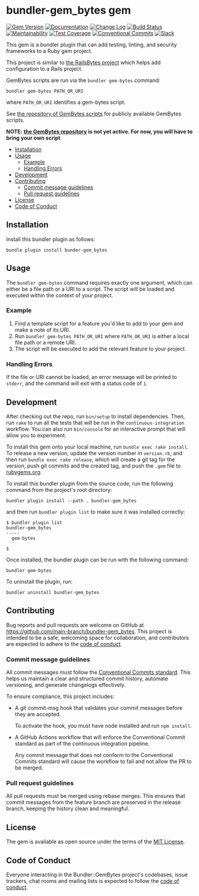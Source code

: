# bundler-gem_bytes gem

[![Gem
Version](https://badge.fury.io/rb/bundler-gem_bytes.svg)](https://badge.fury.io/rb/bundler-gem_bytes)
[![Documentation](https://img.shields.io/badge/Documentation-Latest-green)](https://rubydoc.info/gems/bundler-gem_bytes/)
[![Change
Log](https://img.shields.io/badge/CHANGELOG-Latest-green)](https://rubydoc.info/gems/bundler-gem_bytes/file/CHANGELOG.md)
[![Build
Status](https://github.com/main-branch/bundler-gem_bytes/actions/workflows/continuous-integration.yml/badge.svg)](https://github.com/main-branch/bundler-gem_bytes/actions/workflows/continuous-integration.yml)
[![Maintainability](https://api.codeclimate.com/v1/badges/2468fc247e5d66fc179f/maintainability)](https://codeclimate.com/github/main-branch/bundler-gem_bytes/maintainability)
[![Test
Coverage](https://api.codeclimate.com/v1/badges/2468fc247e5d66fc179f/test_coverage)](https://codeclimate.com/github/main-branch/bundler-gem_bytes/test_coverage)
[![Conventional
Commits](https://img.shields.io/badge/Conventional%20Commits-1.0.0-%23FE5196?logo=conventionalcommits&logoColor=white)](https://conventionalcommits.org)
[![Slack](https://img.shields.io/badge/slack-main--branch/bundler--gem_bytes-yellow.svg?logo=slack)](https://main-branch.slack.com/archives/C07RKRKTLDT)

This gem is a bundler plugin that can add testing, linting, and security frameworks
to a Ruby gem project.

This project is similar to [the RailsBytes project](https://railsbytes.com) which
helps add configuration to a Rails project.

GemBytes scripts are run via the `bundler gem-bytes` command:

```shell
bundler gem-bytes PATH_OR_URI
```

where `PATH_OR_URI` identifies a gem-bytes script.

See [the repository of GemBytes scripts](http://gembytes.com/scripts) for publicly
available GemBytes scripts.

**NOTE: [the GemBytes repository](https://gembytes.com) is not yet active. For now, you will have to bring your
own script**

* [Installation](#installation)
* [Usage](#usage)
  * [Example](#example)
  * [Handling Errors](#handling-errors)
* [Development](#development)
* [Contributing](#contributing)
  * [Commit message guidelines](#commit-message-guidelines)
  * [Pull request guidelines](#pull-request-guidelines)
* [License](#license)
* [Code of Conduct](#code-of-conduct)

## Installation

Install this bundler plugin as follows:

```shell
bundle plugin install bunder-gem_bytes
```

## Usage

The `bundler gem-bytes` command requires exactly one argument, which can either be a
file path or a URI to a script. The script will be loaded and executed within the
context of your project.

### Example

1. Find a template script for a feature you'd like to add to your gem and make a note
   of its URI.
2. Run `bundler gem-bytes PATH_OR_URI` where `PATH_OR_URI` is either a local file
   path or a remote URI.
3. The script will be executed to add the relevant feature to your project.

### Handling Errors

If the file or URI cannot be loaded, an error message will be printed to `stderr`,
and the command will exit with a status code of `1`.

## Development

After checking out the repo, run `bin/setup` to install dependencies. Then, run
`rake` to run all the tests that will be run in the `continuous-integration`
workflow. You can also run `bin/console` for an interactive prompt that will allow
you to experiment.

To install this gem onto your local machine, run `bundle exec rake install`. To
release a new version, update the version number in `version.rb`, and then run
`bundle exec rake release`, which will create a git tag for the version, push git
commits and the created tag, and push the `.gem` file to
[rubygems.org](https://rubygems.org).

To install this bundler plugin from the source code, run the following command from
the project's root directory:

```shell
bundler plugin install --path . bundler-gem_bytes
```

and then run `bundler plugin list` to make sure it was installed correctly:

```shell
$ bundler plugin list
bundler-gem_bytes
-----
  gem-bytes

$
```

Once installed, the bundler plugin can be run with the following command:

```shell
bundler gem-bytes
```

To uninstall the plugin, run:

```shell
bundler uninstall bundler-gem_bytes
```

## Contributing

Bug reports and pull requests are welcome on GitHub at
https://github.com/main-branch/bundler-gem_bytes. This project is intended to be a
safe, welcoming space for collaboration, and contributors are expected to adhere to
the [code of
conduct](https://github.com/main-branch/bundler-gem_bytes/blob/main/CODE_OF_CONDUCT.md).

### Commit message guidelines

All commit messages must follow the [Conventional Commits
standard](https://www.conventionalcommits.org/en/v1.0.0/). This helps us maintain a
clear and structured commit history, automate versioning, and generate changelogs
effectively.

To ensure compliance, this project includes:

* A git commit-msg hook that validates your commit messages before they are accepted.

  To activate the hook, you must have node installed and run `npm install`.

* A GitHub Actions workflow that will enforce the Conventional Commit standard as
  part of the continuous integration pipeline.

  Any commit message that does not conform to the Conventional Commits standard will
  cause the workflow to fail and not allow the PR to be merged.

### Pull request guidelines

All pull requests must be merged using rebase merges. This ensures that commit
messages from the feature branch are preserved in the release branch, keeping the
history clean and meaningful.

## License

The gem is available as open source under the terms of the [MIT
License](https://opensource.org/licenses/MIT).

## Code of Conduct

Everyone interacting in the Bundler::GemBytes project's codebases, issue trackers,
chat rooms and mailing lists is expected to follow the [code of
conduct](https://github.com/main-branch/bundler-gem_bytes/blob/main/CODE_OF_CONDUCT.md).
